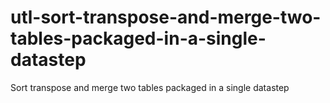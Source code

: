 # utl-sort-transpose-and-merge-two-tables-packaged-in-a-single-datastep
Sort transpose and merge two tables packaged in a single datastep
